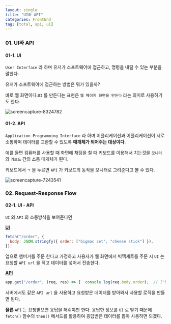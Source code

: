 ```yaml
---
layout: single
title: "UI와 API"
categories: FrontEnd
tag: [total, api, ui]
---
```


### 01. UI와 API

#### 01-1. UI

`User Interface` 라 하며 유저가 소프트웨어에 접근하고, 명령을 내릴 수 있는 부분을 말한다.

유저가 소프트웨어에 접근하는 방법은 뭐가 있을까?

바로 웹 화면이다.`UI` 를 만든다는 표현은 `웹 페이지 화면을 만든다` 라는 의미로 사용하기도 한다.

![screencapture-8324782](/images/screencapture-8324782.png)

#### 01-2. API

`Application Programming Interface` 라 하며 어플리케이션과 어플리케이션이 서로 소통하며 데이터를 교환할 수 있도록 **매개체가 되어주는 대상이다.**

예를 들면 컴퓨터를 사용할 때 화면에 채팅을 칠 때 키보드를 이용해서 치는것을 `모니터` 와 `키보드` 간의 소통 매개체가 된다.

키보드에서 `ㄱ` 을 누르면 `API` 가 키보드의 동작을 모니터로 그려준다고 볼 수 있다.

![screencapture-7243541](/images/screencapture-7243541.png)

### 02. Request-Response Flow

#### 02-1. UI - API

`UI` 와 `API` 의 소통방식을 보여준다면

**<u>UI</u>**

```js
fetch("/order", {
  body: JSON.stringfy({ order: ["bigmac set", "cheese stick"] }),
});
```

앱으로 햄버거를 주문 한다고 가정하고 사용자가 웹 화면에서 빅맥세트를 주문 시 `UI` 는 요청할 `API url` 을 적고 데이터를 넣어서 전송한다.

**<u>API</u>**

```js
app.get("/order", (req, res) => {  console.log(req.body.order);  // ["bigmac set", "cheese stick"] 	...logic })
```

서버에서도 같은 `API url` 을 사용하고 요청받은 데이터를 받아와서 사용할 로직을 만들면 된다.

**물론** `API` 는 요청받으면 응답을 해줘야만 한다. 응답한 정보를 `UI` 로 받기 때문에 `fetch()` 함수의 `then()` 메서드를 활용하여 응답받은 데이터를 뽑아 사용하면 되겠다.
